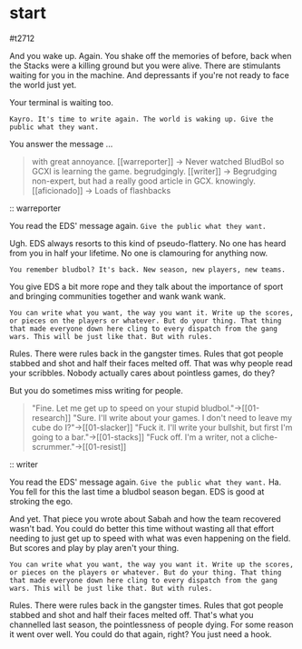 # start

#t2712

And you wake up. Again. You shake off the memories of before, back when the Stacks were a killing ground but you were alive. There are stimulants waiting for you in the machine. And depressants if you're not ready to face the world just yet.

Your terminal is waiting too. 

`Kayro. It's time to write again. The world is waking up. Give the public what they want.`

You answer the message ...

> with great annoyance. [[warreporter]] -> Never watched BludBol so GCXI is learning the game.
> begrudgingly. [[writer]] -> Begrudging non-expert, but had a really good article in GCX.
> knowingly. [[aficionado]] -> Loads of flashbacks

:: warreporter

You read the EDS' message again. `Give the public what they want.` 

Ugh. EDS always resorts to this kind of pseudo-flattery. No one has heard from you in half your lifetime. No one is clamouring for anything now.

`You remember bludbol? It's back. New season, new players, new teams.`

You give EDS a bit more rope and they talk about the importance of sport and bringing communities together and wank wank wank.

`You can write what you want, the way you want it. Write up the scores, or pieces on the players or whatever. But do your thing. That thing that made everyone down here cling to every dispatch from the gang wars. This will be just like that. But with rules.`

Rules. There were rules back in the gangster times. Rules that got people stabbed and shot and half their faces melted off. That was why people read your scribbles. Nobody actually cares about pointless games, do they?

But you do sometimes miss writing for people.

> "Fine. Let me get up to speed on your stupid bludbol."->[[01-research]]
> "Sure. I'll write about your games. I don't need to leave my cube do I?"->[[01-slacker]]
> "Fuck it. I'll write your bullshit, but first I'm going to a bar."->[[01-stacks]]
> "Fuck off. I'm a writer, not a cliche-scrummer."->[[01-resist]]

:: writer

You read the EDS' message again. `Give the public what they want.` Ha. You fell for this the last time a bludbol season began. EDS is good at stroking the ego.

And yet. That piece you wrote about Sabah and how the team recovered wasn't bad. You could do better this time without wasting all that effort needing to just get up to speed with what was even happening on the field. But scores and play by play aren't your thing.

`You can write what you want, the way you want it. Write up the scores, or pieces on the players or whatever. But do your thing. That thing that made everyone down here cling to every dispatch from the gang wars. This will be just like that. But with rules.`

Rules. There were rules back in the gangster times. Rules that got people stabbed and shot and half their faces melted off. That's what you channelled last season, the pointlessness of people dying. For some reason it went over well. You could do that again, right? You just need a hook.


